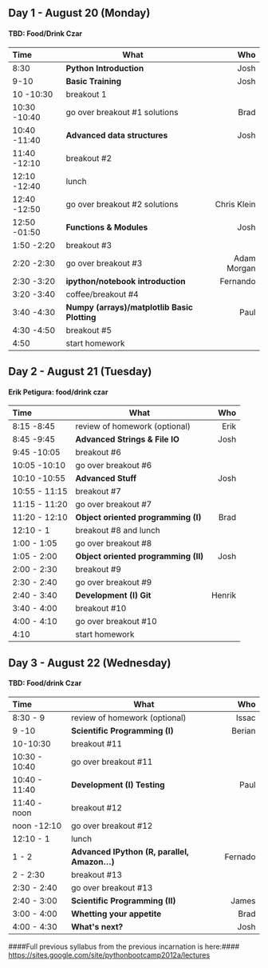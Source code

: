 ## Day 1 - August 20 (Monday) ###

#### TBD: Food/Drink Czar ####


 Time |  What | Who 
:---- | ----- | ---: | 
8:30 | **Python Introduction** | Josh 
9-10 | **Basic Training** | Josh
10     -10:30 | breakout 1  |
10:30  -10:40 | go over breakout #1 solutions | Brad
10:40  -11:40 | **Advanced data structures** | Josh
11:40  -12:10 | breakout #2 |
12:10  -12:40 | lunch |
12:40  -12:50 | go over breakout #2 solutions | Chris Klein
12:50  -01:50 | **Functions & Modules** |Josh
1:50    -2:20 | breakout #3 |
2:20    -2:30 | go over breakout #3 | Adam Morgan  
2:30    -3:20 | **ipython/notebook introduction** | Fernando
3:20    -3:40 | coffee/breakout #4 |
3:40    -4:30 | **Numpy (arrays)/matplotlib Basic Plotting** | Paul
4:30    -4:50 | breakout #5  |
4:50          | start homework |
 
 
## Day 2  - August 21 (Tuesday) ##
#### Erik Petigura: food/drink czar ####

 Time |  What | Who 
:---- | ----- | ---: | 
8:15    -8:45 |  review of homework (optional) | Erik
8:45    -9:45 | **Advanced Strings & File IO**  |Josh
9:45    -10:05 | breakout #6 |
10:05   -10:10 | go over breakout #6 |
10:10   -10:55 | **Advanced Stuff** | Josh
10:55 - 11:15  | breakout #7  |
11:15 - 11:20  | go over breakout #7| 
11:20 - 12:10  | **Object oriented programming (I)**  | Brad
12:10 - 1      | breakout #8 and lunch |
1:00 - 1:05    | go over breakout #8 |
1:05 - 2:00    | **Object oriented programming (II)** | Josh
2:00 - 2:30    | breakout #9 |
2:30 - 2:40    | go over breakout #9 |
2:40 - 3:40    | **Development (I) Git** | Henrik
3:40 - 4:00    | breakout #10 |
4:00 - 4:10    | go over breakout #10 |
4:10           |  start homework |

## Day 3  - August 22 (Wednesday) ##
#### TBD: Food/drink Czar ####

 Time |  What | Who 
:---- | ----- | ---: | 
8:30 - 9 | review of homework (optional)  | Issac
9     -10 | **Scientific Programming (I)**   | Berian
10-10:30  | breakout #11 |
10:30 - 10:40 | go over breakout #11 |
10:40 - 11:40  |**Development (I) Testing** | Paul
11:40 - noon   |breakout #12 |
noon   -12:10  |go over breakout #12
12:10   - 1   | lunch
1 - 2         | **Advanced IPython (R, parallel, Amazon…)**  | Fernado
2 - 2:30      | breakout #13|
2:30 - 2:40   |go over breakout #13 |
2:40 - 3:00   |**Scientific Programming (II)** | James
3:00 - 4:00   |**Whetting your appetite**  | Brad
4:00 - 4:30   | **What's next?** | Josh

####Full previous syllabus from the previous incarnation is here:####
https://sites.google.com/site/pythonbootcamp2012a/lectures

